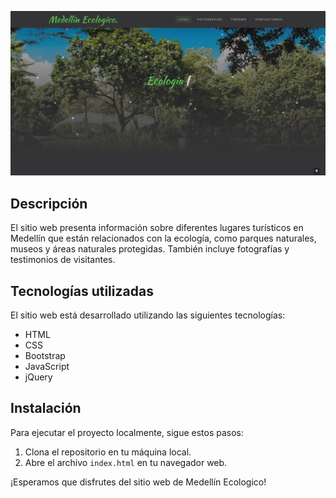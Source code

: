 ![Captura de pantalla 1](image.png)

## Descripción

El sitio web presenta información sobre diferentes lugares turísticos en Medellín que están relacionados con la ecología, como parques naturales, museos y áreas naturales protegidas. También incluye fotografías y testimonios de visitantes.

## Tecnologías utilizadas

El sitio web está desarrollado utilizando las siguientes tecnologías:

- HTML
- CSS
- Bootstrap
- JavaScript
- jQuery

## Instalación

Para ejecutar el proyecto localmente, sigue estos pasos:

1. Clona el repositorio en tu máquina local.
2. Abre el archivo `index.html` en tu navegador web.

¡Esperamos que disfrutes del sitio web de Medellín Ecologico!
